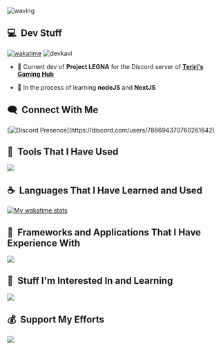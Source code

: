 ![waving](https://capsule-render.vercel.app/api?type=waving&height=150&text=DevKAVI&fontAlign=80&fontAlignY=40&desc=A%20self-learning%20developer%20from%20Sri%20Lanka&descAlign=78&descAlignY=65&color=gradient&animation=fadeIn&fontSize=80&theme=tokyonight)

<h2> 💻 &nbsp;Dev Stuff</h2>

[![wakatime](https://wakatime.com/badge/user/619a4dc4-433c-4c9b-8c58-526e3f0814fe.svg)](https://wakatime.com/@619a4dc4-433c-4c9b-8c58-526e3f0814fe)
<img src="https://komarev.com/ghpvc/?username=devkavi&label=Profile%20views&color=0e75b6&style=flat" alt="devkavi" />

  - 🤖 Current dev of **Project LEGNA** for the Discord server of **[Teriri's Gaming Hub](https://discord.gg/teriri)**
	
  - 🌱 In the process of learning **nodeJS** and **NextJS**

<h2> 🗨️ &nbsp;Connect With Me</h2>

 [![Discord Presence](https://lanyard.cnrad.dev/api/788694370760261642?idleMessage=Any%20questions?%20DM%20me...%20I'll%20respond%20as%20fast%20as%20I%20can.)](https://discord.com/users/788694370760261642)
 

<h2> 🚀 &nbsp;Tools That I Have Used</h2>
<img src="https://skillicons.dev/icons?i=vscode,github,git,netlify,vercel,cloudflare,postman,ps,pr," />

<h2> ☕ &nbsp;Languages That I Have Learned and Used</h2>
<a href="https://wakatime.com/@DevKAVI">
	<img alt="My wakatime stats" src="https://github-readme-stats.vercel.app/api/wakatime?username=DevKAVI&layout=compact&theme=react&hide_border=true&bg_color=0D1117" />
</a>

<h2> 🌠 &nbsp;Frameworks and Applications That I Have Experience With</h2>
<img src="https://skillicons.dev/icons?i=bootstrap,angular,tailwind,next,nodejs,nestjs,mongodb,discord" />

<h2> 📝 &nbsp;Stuff I'm Interested In and Learning</h2>
<img src="https://skillicons.dev/icons?i=firebase,postgres,prisma,react,redis,workers" />

<h2> 💰 &nbsp;Support My Efforts</h2>
<p><a href="https://www.buymeacoffee.com/devKAVI"><img src="https://img.buymeacoffee.com/button-api/?text=Buy me a coffee&emoji=&slug=devKAVI&button_colour=FF5F5F&font_colour=ffffff&font_family=Poppins&outline_colour=000000&coffee_colour=FFDD00" /></a></p>

